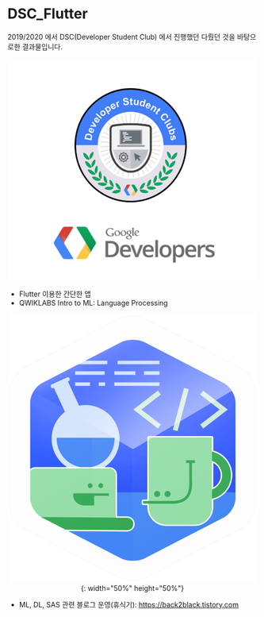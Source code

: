 # DSC_Flutter

2019/2020 에서 DSC(Developer Student Club) 에서 진행했던  다뤘던 것을 바탕으로한 결과물입니다.
<div align="center">
  <img src='img/dsc.png' />
</div>

- Flutter 이용한 간단한 앱 
-  QWIKLABS Intro to ML: Language Processing
<div align="center">
  <img src='img/qwik.png' >{: width="50%" height="50%"}
</div>

- ML, DL, SAS 관련 블로그 운영(휴식기): https://back2black.tistory.com

